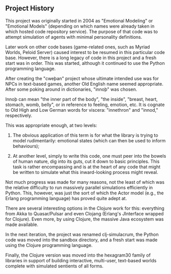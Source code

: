 ## Project History

This project was originally started in 2004 as "Emotional Modeling" or
"Emotional Models" (depending on which names were already taken in which hosted
code repository service). The purpose of that code was to attempt simulation
of agents with minimal personality definitions.

Later work on other code bases (game-related ones, such as Myriad Worlds,
Peloid Server) caused interest to be resumed in this particular code base.
However, there is a long legacy of code in this project and a fresh start was
in order. This was started, although it continued to use the Python programming
language.

After creating the "cweþan" project whose ultimate intended use was for NPCs in
text-based games, another Old English name seemed appropriate. After some poking
around in dictionaries, "innoþ" was chosen.

Innoþ can mean "the inner part of the body", "the inside", "breast, heart,
stomach, womb, belly", or in reference to feeling, emotion, etc. It is cognate
to Old High and Low German words for viscera: "innethron" and "innod,"
respectively.

This was appropriate enough, at two levels:

1. The obvious application of this term is for what the library is trying to
   model rudimentarily: emotional states (which can then be used to inform
   behaviours);

1. At another level, simply to write this code, one must peer into the bowels
   of human nature, dig into its guts, cut it down to basic principles. This
   task is rather encompassing and is at the heart of any code that might be
   written to simulate what this inward-looking process might reveal.

Not much progress was made for many reasons, not the least of which was the
relative difficulty to run massively parallel simulations efficiently in
Python. This, however, was just the sort of which the Actor model (e.g., the
Erlang programming language) has proved quite adept at.

There are several interesting options in the Clojure work for this: everything
from Akka to Quasar/Pulsar and even Clojang (Erlang's JInterface wrapped
for Clojure). Even more, by using Clojure, the massive Java ecosystem was made
available.

In the next iteration, the project was renamed clj-simulacrum, the Python code
was moved into the sandbox directory, and a fresh start was made using the Clojure
programming language.

Finally, the Clojure version was moved into the hexagram30 family of libraries
in support of building interactive, multi-user, text-based worlds complete with
simulated sentients of all forms.
